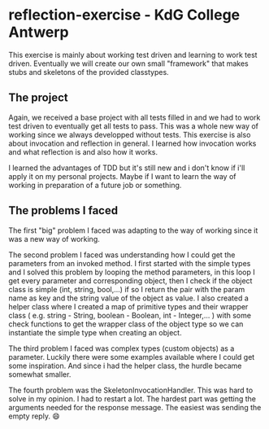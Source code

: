 # reflection-exercise - KdG College Antwerp

This exercise is mainly about working test driven and learning to work test driven. Eventually we will create our own small "framework" that makes stubs and skeletons of
the provided classtypes. 

## The project
Again, we received a base project with all tests filled in and we had to work test driven to eventually get all tests to pass. This was a whole new way of working since we always
developped without tests. This exercise is also about invocation and reflection in general. I learned how invocation works and what reflection is and also how it works.

I learned the advantages of TDD but it's still new and i don't know if i'll apply it on my personal projects. Maybe if I want to learn the way of working
in preparation of a future job or something. 

## The problems I faced
The first "big" problem I faced was adapting to the way of working since it was a new way of working.

The second problem I faced was understanding how I could get the parameters from an invoked method. 
I first started with the simple types and I solved this problem by looping
the method parameters, in this loop I get every parameter and corresponding object, then I check if the object class is simple (int, string, bool,...) if so I return the pair
with the param name as key and the string value of the object as value.
I also created a helper class where I created a map of primitive types and their wrapper class ( e.g. string - String, boolean - Boolean, int - Integer,... ) with some
check functions to get the wrapper class of the object type so we can instantiate the simple type when creating an object.

The third problem I faced was complex types (custom objects) as a parameter. Luckily there were some examples available where I could get some inspiration. And since i had the
helper class, the hurdle became somewhat smaller.

The fourth problem was the SkeletonInvocationHandler. This was hard to solve in my opinion. I had to restart a lot. The hardest part was getting the arguments needed for
the response message. The easiest was sending the empty reply. :smile:
